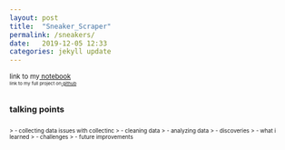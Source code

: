 ```yaml
---
layout: post
title:  "Sneaker_Scraper"
permalink: /sneakers/
date:   2019-12-05 12:33
categories: jekyll update
---
```

<small>link to my<a href="https://github.com/GaelGil/Sneaker-Scraper/blob/master/analysis/main_data.ipynb"> notebook</a><small><br>
<small>link to my full project on<a href="https://github.com/GaelGil/Sneaker-Scraper"> github</a></small><br><br>


## talking points
<br>
<!-- - > what is sbeaker culture/hype -->
> - collecting data issues with collectinc
> - cleaning data
> - analyzing data 
> - discoveries
> - what i learned
> - challenges
> - future improvements